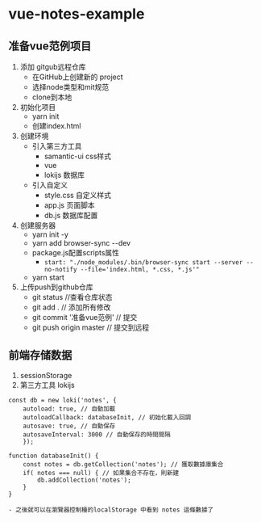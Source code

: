 # vue-notes-example

## 准备vue范例项目
1. 添加 gitgub远程仓库
	- 在GitHub上创建新的 project
	- 选择node类型和mit规范
	- clone到本地
2. 初始化项目
	- yarn init
	- 创建index.html
3. 创建环境
	- 引入第三方工具
		- samantic-ui css样式
		- vue 
		- lokijs 数据库
	- 引入自定义
		- style.css 自定义样式
		- app.js 页面脚本
		- db.js 数据库配置
4. 创建服务器
	- yarn init -y
	- yarn add browser-sync --dev
	- package.js配置scripts属性
		- `start: "./node_modules/.bin/browser-sync start --server --no-notify --file='index.html, *.css, *.js'"`
	- yarn start
3. 上传push到github仓库
	- git status //查看仓库状态
	- git add . // 添加所有修改
	- git commit '准备vue范例' // 提交
	- git push origin master // 提交到远程
	
## 前端存储数据
1. sessionStorage
2. 第三方工具 lokijs
```
const db = new loki('notes', {
	autoload: true, // 自動加載
	autoloadCallback: databaseInit, // 初始化載入回調
	autosave: true, // 自動保存
	autosaveInterval: 3000 // 自動保存的時間間隔
	});

function databaseInit() {
	const notes = db.getCollection('notes'); // 獲取數據庫集合
	if( notes === null) { // 如果集合不存在，則新建
		db.addCollection('notes');
	}
} 
```
	- 之後就可以在瀏覽器控制檯的localStorage 中看到 notes 這條數據了
	
